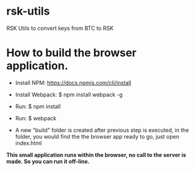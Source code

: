 # rsk-utils
RSK Utils to convert keys from BTC to RSK


# How to build the browser application.

- Install NPM:	https://docs.npmjs.com/cli/install

- Install Webpack: $ npm install webpack -g
		
- Run: $ npm install

- Run: $ webpack

- A new "build" folder is created after previous step is executed, in the folder, you would find the the browser app ready to go, just open index.html


**This small application runs within the browser, no call to the server is made. So you can run it off-line.**

